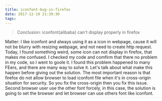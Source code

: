 ```yaml
---
title: iconfont-bug-in-firefox
date: 2017-12-19 21:39:30
tags:
---
```

> Conclusion: iconfont(alibaba) can't display properly in firefox

Matter: I like iconfont and always using it as a icon in webpage, cause it will not be blurry with resizing webpage, and not need to create http request. Today, I found something weird, some icon can not display in firefox, that makes me confused. I checked my code and comfirm that there no problem in my code, so I went to goole it.
I found this problem happened to many FEers, and there are many way to solve it. Let's talk about what make this happen before giving out the solution. 
The most important reason is that firefox do not allow browser to load iconfont file when it's in cross-origin situation for security. So you fix the cross-origin then you fix this issue.
Second browser user use the other font forcely, in this case, the solution is going to set the browser and let browser can use others font like iconfont.


